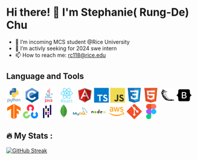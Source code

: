 # Hi there! 👋 I'm Stephanie( Rung-De) Chu


- 🌱 I’m  incoming MCS student @Rice University 
- 💼 I’m activly seeking for 2024 swe intern
- 📫 How to reach me: rc118@rice.edu
<!---
stephaninieee/stephaninieee is a ✨ special ✨ repository because its `README.md` (this file) appears on your GitHub profile.
You can click the Preview link to take a look at your changes.
--->




## Language and Tools

<div>
  <img src="https://github.com/devicons/devicon/blob/master/icons/python/python-original-wordmark.svg" title="python" alt="python" width="40" height="40"/>&nbsp;
  <img src="https://github.com/devicons/devicon/blob/master/icons/c/c-original.svg" title="C" alt="C" width="40" height="40"/> 
  <img src="https://github.com/devicons/devicon/blob/master/icons/java/java-original-wordmark.svg" title="Java" alt="Java" width="40" height="40"/>&nbsp;  
  <img src="https://github.com/devicons/devicon/blob/master/icons/react/react-original-wordmark.svg" title="React" alt="React" width="40" height="40"/>&nbsp;
  <img src="https://github.com/devicons/devicon/blob/master/icons/angularjs/angularjs-original.svg" title="Angular" alt="Angular" width="40" height="40"/> 
  <img src="https://github.com/devicons/devicon/blob/master/icons/typescript/typescript-original.svg" title="TypeScript" alt="TypeScript" width="40" height="40"/> 
  <img src="https://github.com/devicons/devicon/blob/master/icons/javascript/javascript-original.svg" title="JavaScript" alt="JavaScript" width="40" height="40"/> 
  <img src="https://github.com/devicons/devicon/blob/master/icons/css3/css3-original.svg" title="CSS" alt="CSS" width="40" height="40"/> 
  <img src="https://github.com/devicons/devicon/blob/master/icons/html5/html5-original.svg" title="HTML" alt="HTML" width="40" height="40"/> 
  <img src="https://github.com/devicons/devicon/blob/master/icons/flask/flask-original.svg" title="Flask" alt="Flask" width="40" height="40"/> 
<img src="https://github.com/devicons/devicon/blob/master/icons/bootstrap/bootstrap-plain.svg" title="Bootstrap" alt="Bootstrap" width="40" height="40"/> 
<img src="https://github.com/devicons/devicon/blob/master/icons/tensorflow/tensorflow-original.svg" title="TensorFlow" alt="TensorFlow" width="40" height="40"/> 
<img src="https://github.com/devicons/devicon/blob/master/icons/opencv/opencv-original.svg" title="OpenCV" alt="OpenCV" width="40" height="40"/> 
<img src="https://github.com/devicons/devicon/blob/master/icons/pandas/pandas-original.svg" title="Pandas" alt="Pandas" width="40" height="40"/>
  <img src="https://github.com/devicons/devicon/blob/master/icons/mongodb/mongodb-original.svg" title="MongoDB" alt="MongoDB" width="40" height="40"/> 
  <img src="https://github.com/devicons/devicon/blob/master/icons/mysql/mysql-original-wordmark.svg" title="MySQL"  alt="MySQL" width="40" height="40"/>&nbsp;
  <img src="https://github.com/devicons/devicon/blob/master/icons/nodejs/nodejs-original-wordmark.svg" title="NodeJS" alt="NodeJS" width="40" height="40"/>&nbsp;
  <img src="https://github.com/devicons/devicon/blob/master/icons/amazonwebservices/amazonwebservices-plain-wordmark.svg" title="AWS" alt="AWS" width="40" height="40"/>&nbsp;
  <img src="https://github.com/devicons/devicon/blob/master/icons/git/git-original.svg" title="Git" alt="Git" width="40" height="40"/> 
  <img src="https://github.com/devicons/devicon/blob/master/icons/figma/figma-original.svg" title="Figma" alt="Figma" width="40" height="40"/> 
  
</div>

## :fire: My Stats :
[![GitHub Streak](https://streak-stats.demolab.com?user=stephaninieee&theme=flag-india&border_radius=5&date_format=M%20j%5B%2C%20Y%5D)](https://git.io/streak-stats)
